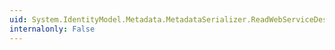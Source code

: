 ```yaml
---
uid: System.IdentityModel.Metadata.MetadataSerializer.ReadWebServiceDescriptorAttributes(System.Xml.XmlReader,System.IdentityModel.Metadata.WebServiceDescriptor)
internalonly: False
---
```


